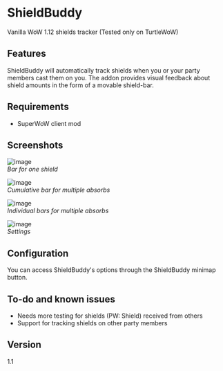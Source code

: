# ShieldBuddy
Vanilla WoW 1.12 shields tracker (Tested only on TurtleWoW)

## Features
ShieldBuddy will automatically track shields when you or your party members cast them on you. The addon provides visual feedback about shield amounts in the form of a movable shield-bar.

## Requirements
- SuperWoW client mod

## Screenshots
![image](https://github.com/user-attachments/assets/bdfc7e08-087e-4172-b7b3-8e44b4fcc5f8)
<br>
<i>Bar for one shield</i>

![image](https://github.com/user-attachments/assets/d7d7fbea-519d-4074-b20b-0e8ce800d6e0)
<br>
<i>Cumulative bar for multiple absorbs</i>

![image](https://github.com/user-attachments/assets/77dfe787-90aa-4342-a63f-e177b44573c4)
<br>
<i>Individual bars for multiple absorbs</i>

![image](https://github.com/user-attachments/assets/fb2acd81-ca4f-4313-8a66-0a4f12fd5daf)
<br>
<i>Settings</i>

## Configuration
You can access ShieldBuddy's options through the ShieldBuddy minimap button.

## To-do and known issues
- Needs more testing for shields (PW: Shield) received from others
- Support for tracking shields on other party members

## Version
1.1

